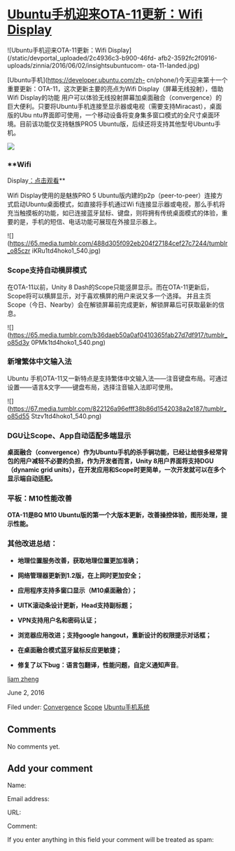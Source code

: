 





#  [Ubuntu手机迎来OTA-11更新：Wifi Display](/en/blog/2016/06/02/ubuntuota-11/)

![Ubuntu手机迎来OTA-11更新：Wifi
Display](/static/devportal_uploaded/2c4936c3-b900-46fd-
afb2-3592fc2f0916-uploads/zinnia/2016/06/02/insightsubuntucom-
ota-11-landed.jpg)

[Ubuntu手机](https://developer.ubuntu.com/zh-
cn/phone/)今天迎来第十一个重要更新：OTA-11，这次更新主要的亮点为Wifi Display（屏幕无线投射），借助Wifi Display的功能
用户可以体验无线投射屏幕加桌面融合（convergence）的巨大便利。只要将Ubuntu手机连接至显示器或电视（需要支持Miracast），桌面版的Ubu
ntu界面即可使用，一个移动设备将变身集多窗口模式的全尺寸桌面环境。目前该功能仅支持魅族PRO5 Ubuntu版，后续还将支持其他型号Ubuntu手机。

**![](https://67.media.tumblr.com/373e787f0fe021afefd3e2af52d6e6a2/tumblr_o85czriKRu1td4hoko2_540.jpg)**

###

### **Wifi
Display[：点击观看](http://v.youku.com/v_show/id_XMTU5MjY3ODk3Ng==.html)**

Wifi Display使用的是魅族PRO 5 Ubuntu版内建的p2p（peer-to-peer）连接方式启动Ubuntu桌面模式，如直接将手机通过Wi
fi连接显示器或电视，那么手机将充当触摸板的功能，如已连接蓝牙鼠标、键盘，则将拥有传统桌面模式的体验，重要的是，手机的短信、电话功能可展现在外接显示器上。

![](https://65.media.tumblr.com/488d305f092eb204f27184cef27c7244/tumblr_o85czr
iKRu1td4hoko1_540.jpg)

### **Scope支持自动横屏模式**

在OTA-11以前，Unity 8 Dash的Scope只能竖屏显示。而在OTA-11更新后，Scope将可以横屏显示，对于喜欢横屏的用户来说又多一个选择。
并且主页Scope（今日、Nearby）会在解锁屏幕前完成更新，解锁屏幕后可获取最新的信息。

![](https://65.media.tumblr.com/b36daeb50a0af0410365fab27d7df917/tumblr_o85d3y
0PMk1td4hoko1_540.png)

### **新增繁体中文输入法**

Ubuntu 手机OTA-11又一新特点是支持繁体中文输入法——注音键盘布局。可通过设置——语言&文字——键盘布局，选择注音输入法即可使用。

![](https://67.media.tumblr.com/822126a96efff38b86d1542038a2e187/tumblr_o85d55
Stzv1td4hoko1_540.png)

### **DGU让Scope、App自动适配多端显示**

**桌面融合（convergence）作为Ubuntu手机的杀手锏功能，已经让给很多经常背包的用户减轻不必要的负担，作为开发者而言，Unity 8用户界面将支持DGU（dynamic grid units），在开发应用和Scope时更简单，一次开发就可以在多个显示端自动适配。**

### **平板：M10性能改善**

**OTA-11是BQ M10 Ubuntu版的第一个大版本更新，改善操控体验，图形处理，提示性能。**

### **其他改进总结：**

  * **地理位置服务改善，获取地理位置更加准确；**

  * **网络管理器更新到1.2版，在上网时更加安全；**

  * **应用程序支持多窗口显示（M10桌面融合）；**

  * **UITK滚动条设计更新，Head支持副标题；**

  * **VPN支持用户名和密码认证；**

  * **浏览器应用改进；支持google hangout，重新设计的权限提示对话框；**

  * **在桌面融合模式蓝牙鼠标反应更敏捷；**

  * **修复了以下bug：语言包翻译，性能问题，自定义通知声音**。

[liam zheng](/en/blog/authors/tmacyunn1/)

June 2, 2016

Filed under: [Convergence](/en/blog/tags/Convergence/)
[Scope](/en/blog/tags/Scope/)
[Ubuntu手机系统](/en/blog/tags/Ubuntu%E6%89%8B%E6%9C%BA%E7%B3%BB%E7%BB%9F/)





## Comments

No comments yet.

## Add your comment

Name:

Email address:

URL:

Comment:

If you enter anything in this field your comment will be treated as spam:





